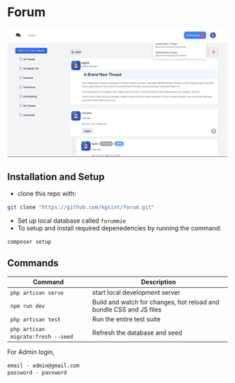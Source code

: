 # Forum
![screenshot](/public/screenshot.png)

## Installation and Setup

- clone this repo with:

```bash
git clone "https://github.com/kgsint/forum.git"
```

- Set up local database called `forummie`
- To setup and install required depenedencies by running the command:
```
composer setup
```
## Commands

Command | Description
--- | ---
`php artisan serve` | start local development server
`npm run dev` | Build and watch for changes, hot reload and bundle CSS and JS files
`php artisan test` | Run the entire test suite
`php artisan migrate:fresh --seed` | Refresh the database and seed

For Admin login,
```
email - admin@gmail.com
password - password
```
